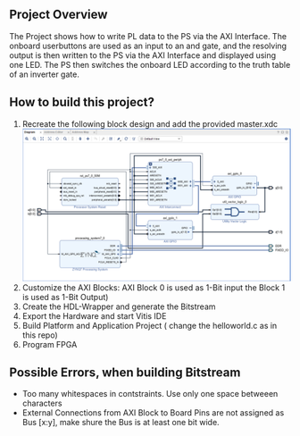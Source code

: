 ## Project Overview
The Project shows how to write PL data to the PS via the AXI Interface.
The onboard userbuttons are used as an input to an and gate, and the resolving output is 
then written to the PS via the AXI Interface and displayed using one LED.
The PS then switches the onboard LED according to the truth table of an inverter gate.

## How to build this project?
1. Recreate the following block design and add the provided master.xdc 
![Reference Block Design](BlockDesign.png)
2. Customize the AXI Blocks: AXI Block 0 is used as 1-Bit input the Block 1 is used as 1-Bit Output)
3. Create the HDL-Wrapper and generate the Bitstream
4. Export the Hardware and start Vitis IDE
5. Build Platform and Application Project ( change the helloworld.c as in this repo)
6. Program FPGA

## Possible Errors, when building Bitstream
- Too many whitespaces in contstraints. Use only one space betweeen characters
- External Connections from AXI Block to Board Pins are not assigned as Bus [x:y], make shure the Bus is at least one bit wide.
